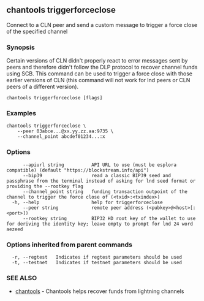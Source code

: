 ## chantools triggerforceclose

Connect to a CLN peer and send a custom message to trigger a force close of the specified channel

### Synopsis

Certain versions of CLN didn't properly react to error
messages sent by peers and therefore didn't follow the DLP protocol to recover
channel funds using SCB. This command can be used to trigger a force close with
those earlier versions of CLN (this command will not work for lnd peers or CLN
peers of a different version).

```
chantools triggerforceclose [flags]
```

### Examples

```
chantools triggerforceclose \
	--peer 03abce...@xx.yy.zz.aa:9735 \
	--channel_point abcdef01234...:x
```

### Options

```
      --apiurl string          API URL to use (must be esplora compatible) (default "https://blockstream.info/api")
      --bip39                  read a classic BIP39 seed and passphrase from the terminal instead of asking for lnd seed format or providing the --rootkey flag
      --channel_point string   funding transaction outpoint of the channel to trigger the force close of (<txid>:<txindex>)
  -h, --help                   help for triggerforceclose
      --peer string            remote peer address (<pubkey>@<host>[:<port>])
      --rootkey string         BIP32 HD root key of the wallet to use for deriving the identity key; leave empty to prompt for lnd 24 word aezeed
```

### Options inherited from parent commands

```
  -r, --regtest   Indicates if regtest parameters should be used
  -t, --testnet   Indicates if testnet parameters should be used
```

### SEE ALSO

* [chantools](chantools.md)	 - Chantools helps recover funds from lightning channels

